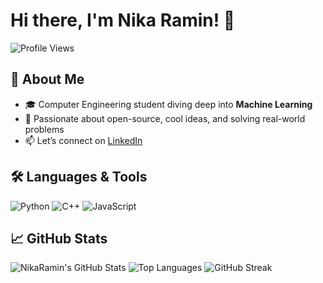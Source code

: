 # Hi there, I'm Nika Ramin! 👋

![Profile Views](https://komarev.com/ghpvc/?username=NikaRamin&color=brightgreen)

## 🚀 About Me

- 🎓 Computer Engineering student diving deep into **Machine Learning**
- 🌟 Passionate about open-source, cool ideas, and solving real-world problems
- 📫 Let’s connect on [LinkedIn](https://www.linkedin.com/in/nika-ramin)

## 🛠️ Languages & Tools

![Python](https://img.shields.io/badge/-Python-333?style=flat&logo=python)
![C++](https://img.shields.io/badge/-C++-333?style=flat&logo=cplusplus)
![JavaScript](https://img.shields.io/badge/-JavaScript-333?style=flat&logo=javascript)

## 📈 GitHub Stats

![NikaRamin's GitHub Stats](https://github-readme-stats.vercel.app/api?username=NikaRamin&show_icons=true&theme=radical)
![Top Languages](https://github-readme-stats.vercel.app/api/top-langs/?username=NikaRamin&layout=compact&theme=radical)
![GitHub Streak](https://streak-stats.demolab.com?user=NikaRamin&theme=radical)



